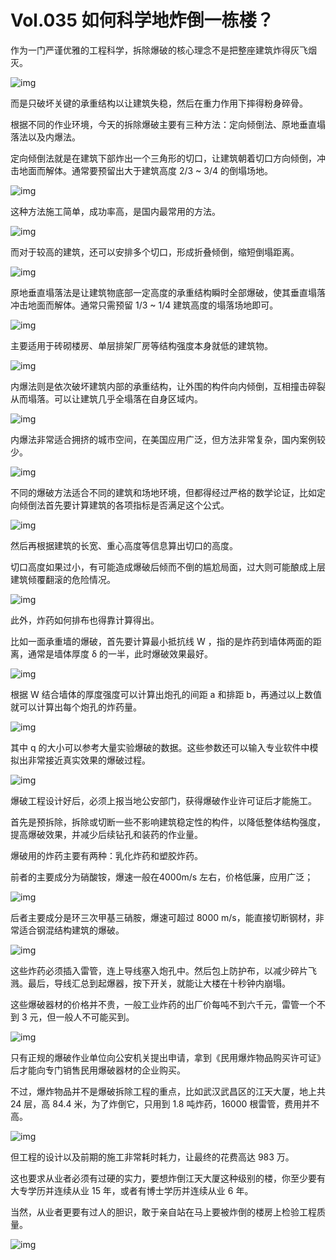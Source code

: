 # Vol.035 如何科学地炸倒一栋楼？


作为一门严谨优雅的工程科学，拆除爆破的核心理念不是把整座建筑炸得灰飞烟灭。



![img](https://mmbiz.qpic.cn/mmbiz_gif/U6yRaDu1NabWibD2hyKZ3pHnkqSZNa9YqCgZcON0Mfib5H03QG6nvpyaqngSKIRyBMO8qTGUjbnjWeLbCVLibcyYQ/640?wx_fmt=gif&tp=webp&wxfrom=5&wx_lazy=1)



而是只破坏关键的承重结构以让建筑失稳，然后在重力作用下摔得粉身碎骨。



根据不同的作业环境，今天的拆除爆破主要有三种方法：定向倾倒法、原地垂直塌落法以及内爆法。



定向倾倒法就是在建筑下部炸出一个三角形的切口，让建筑朝着切口方向倾倒，冲击地面而解体。通常要预留出大于建筑高度 2/3 ~ 3/4 的倒塌场地。



![img](https://mmbiz.qpic.cn/mmbiz_gif/U6yRaDu1NabWibD2hyKZ3pHnkqSZNa9YqT6PTDIsB5BTFxdx44XnmnMJaXdeyon53sdoHIrL0lTJBf3icJ6oicLGQ/640?wx_fmt=gif&tp=webp&wxfrom=5&wx_lazy=1)



这种方法施工简单，成功率高，是国内最常用的方法。



![img](https://mmbiz.qpic.cn/mmbiz_gif/U6yRaDu1NabWibD2hyKZ3pHnkqSZNa9YqgDBML6iaJTs4bfEmDnRxcgI44ZssmU3beqjDTGIrzqlWdCplhMqicQ9Q/640?wx_fmt=gif&tp=webp&wxfrom=5&wx_lazy=1)



而对于较高的建筑，还可以安排多个切口，形成折叠倾倒，缩短倒塌距离。



![img](https://mmbiz.qpic.cn/mmbiz_gif/U6yRaDu1NabWibD2hyKZ3pHnkqSZNa9YqHPJdq5LxmQUicd38iav49x3Ds7zicN5RGe4yHggCQXQqt48sfKlJO0mtw/640?wx_fmt=gif&tp=webp&wxfrom=5&wx_lazy=1)



原地垂直塌落法是让建筑物底部一定高度的承重结构瞬时全部爆破，使其垂直塌落冲击地面而解体。通常只需预留 1/3 ~ 1/4 建筑高度的塌落场地即可。



![img](https://mmbiz.qpic.cn/mmbiz_gif/U6yRaDu1NabWibD2hyKZ3pHnkqSZNa9YqbuLNDImAwg8Yic1kTPexQUAn1tfoibEf6iaPTrQ8RN0lc1I0z22AKLYWg/640?wx_fmt=gif&tp=webp&wxfrom=5&wx_lazy=1)



主要适用于砖砌楼房、单层排架厂房等结构强度本身就低的建筑物。



![img](https://mmbiz.qpic.cn/mmbiz_gif/U6yRaDu1NabWibD2hyKZ3pHnkqSZNa9Yq6iaTuGLu8HJhicChQ1DyzxY8rULpLhF9D4PT6o2Ay3KXAlpoezbibHA4Q/640?wx_fmt=gif&tp=webp&wxfrom=5&wx_lazy=1)



内爆法则是依次破坏建筑内部的承重结构，让外围的构件向内倾倒，互相撞击碎裂从而塌落。可以让建筑几乎全塌落在自身区域内。



![img](https://mmbiz.qpic.cn/mmbiz_gif/U6yRaDu1NabWibD2hyKZ3pHnkqSZNa9YqHeMNTIJjTCdt4FI4Jy1jcFNYgdTzvyRVaiacPhZMJEDGsIIrTjH2Rlw/640?wx_fmt=gif&tp=webp&wxfrom=5&wx_lazy=1)



内爆法非常适合拥挤的城市空间，在美国应用广泛，但方法非常复杂，国内案例较少。



![img](https://mmbiz.qpic.cn/mmbiz_gif/U6yRaDu1NabWibD2hyKZ3pHnkqSZNa9Yq0dGWnANTGzPBA5kWZ6HWz2hwIuHiaibGQJl3q5PdzDehbvEiazlEFTiawg/640?wx_fmt=gif&tp=webp&wxfrom=5&wx_lazy=1)



不同的爆破方法适合不同的建筑和场地环境，但都得经过严格的数学论证，比如定向倾倒法首先要计算建筑的各项指标是否满足这个公式。



![img](https://mmbiz.qpic.cn/mmbiz_gif/U6yRaDu1NabWibD2hyKZ3pHnkqSZNa9YqLAZj4q9F74rkUiapVhMd6S4ZkQqEbq8XmscAvjibvkvo9lPiapuHUOtLg/640?wx_fmt=gif&tp=webp&wxfrom=5&wx_lazy=1)



然后再根据建筑的长宽、重心高度等信息算出切口的高度。   



切口高度如果过小，有可能造成爆破后倾而不倒的尴尬局面，过大则可能酿成上层建筑倾覆翻滚的危险情况。



![img](https://mmbiz.qpic.cn/mmbiz_gif/U6yRaDu1NabWibD2hyKZ3pHnkqSZNa9YqyqSUG1oyICnNv84PpRJLib9icQBbRgtxF5WevzfqyD5VmFoibtRcabm4A/640?wx_fmt=gif&tp=webp&wxfrom=5&wx_lazy=1)



此外，炸药如何排布也得靠计算得出。



比如一面承重墙的爆破，首先要计算最小抵抗线 W ，指的是炸药到墙体两面的距离，通常是墙体厚度 δ 的一半，此时爆破效果最好。



![img](https://mmbiz.qpic.cn/mmbiz_gif/U6yRaDu1NabWibD2hyKZ3pHnkqSZNa9YqW8QPsZRwlrEmRqpOA4d3MIkRiaYK9DlKYFU9PdQb0NZtH2xYSqf4klw/640?wx_fmt=gif&tp=webp&wxfrom=5&wx_lazy=1)



根据 W 结合墙体的厚度强度可以计算出炮孔的间距 a 和排距 b，再通过以上数值就可以计算出每个炮孔的炸药量。   



![img](https://mmbiz.qpic.cn/mmbiz_gif/U6yRaDu1NabWibD2hyKZ3pHnkqSZNa9YqgD2mjf0YJTEsWZggM86VOJnt0rxegY7TC59MLVXtZV2DA3SB7woWeQ/640?wx_fmt=gif&tp=webp&wxfrom=5&wx_lazy=1)



其中 q 的大小可以参考大量实验爆破的数据。这些参数还可以输入专业软件中模拟出非常接近真实效果的爆破过程。



![img](https://mmbiz.qpic.cn/mmbiz_gif/U6yRaDu1NabWibD2hyKZ3pHnkqSZNa9YqZ2j3mvyEOcqrCAAuDekZFyWDlsTLFrdoiaD4XDOl1qPrszaN2GUN7hA/640?wx_fmt=gif&tp=webp&wxfrom=5&wx_lazy=1)



爆破工程设计好后，必须上报当地公安部门，获得爆破作业许可证后才能施工。



首先是预拆除，拆除或切断一些不影响建筑稳定性的构件，以降低整体结构强度，提高爆破效果，并减少后续钻孔和装药的作业量。



爆破用的炸药主要有两种：乳化炸药和塑胶炸药。



前者的主要成分为硝酸铵，爆速一般在4000m/s 左右，价格低廉，应用广泛；



![img](https://mmbiz.qpic.cn/mmbiz_gif/U6yRaDu1NabWibD2hyKZ3pHnkqSZNa9YqGySQKEq8SmQS6u8ia4hDxGC2tRQ1j2TqrAFBaBiaX0mvW2OXJTn9udVg/640?wx_fmt=gif&tp=webp&wxfrom=5&wx_lazy=1)



后者主要成分是环三次甲基三硝胺，爆速可超过 8000 m/s，能直接切断钢材，非常适合钢混结构建筑的爆破。



![img](https://mmbiz.qpic.cn/mmbiz_gif/U6yRaDu1NabWibD2hyKZ3pHnkqSZNa9Yq7TtvsIT337HBoPa9WeIqp4GX766hDyx4lAsiczTSbAxEbEd3gkRWicBg/640?wx_fmt=gif&tp=webp&wxfrom=5&wx_lazy=1)



这些炸药必须插入雷管，连上导线塞入炮孔中。然后包上防护布，以减少碎片飞溅。最后，导线汇总到起爆器，按下开关，就能让大楼在十秒钟内崩塌。



这些爆破器材的价格并不贵，一般工业炸药的出厂价每吨不到六千元，雷管一个不到 3 元，但一般人不可能买到。



![img](https://mmbiz.qpic.cn/mmbiz_png/U6yRaDu1NabWibD2hyKZ3pHnkqSZNa9YqibNwJThibUOdOvABCG6x2sXFAbGPNLqia5B5Rt9LIX0LPBMia855eOgwEw/640?wx_fmt=png&tp=webp&wxfrom=5&wx_lazy=1&wx_co=1)



只有正规的爆破作业单位向公安机关提出申请，拿到《民用爆炸物品购买许可证》后才能向专门销售民用爆破器材的企业购买。



不过，爆炸物品并不是爆破拆除工程的重点，比如武汉武昌区的江天大厦，地上共 24 层，高 84.4 米，为了炸倒它，只用到 1.8 吨炸药，16000 根雷管，费用并不高。



![img](https://mmbiz.qpic.cn/mmbiz_gif/U6yRaDu1NabWibD2hyKZ3pHnkqSZNa9YqsLVHxxHy3Ehcxg12HKgibibshu9S2bialkibgFUMC2wfhCpknl0YxW6tog/640?wx_fmt=gif&tp=webp&wxfrom=5&wx_lazy=1)



但工程的设计以及前期的施工非常耗时耗力，让最终的花费高达 983 万。



这也要求从业者必须有过硬的实力，要想炸倒江天大厦这种级别的楼，你至少要有大专学历并连续从业 15 年，或者有博士学历并连续从业 6 年。



当然，从业者更要有过人的胆识，敢于亲自站在马上要被炸倒的楼房上检验工程质量。



![img](https://mmbiz.qpic.cn/mmbiz_gif/U6yRaDu1NabWibD2hyKZ3pHnkqSZNa9Yqumdk2002ruibAh2rq4L8YfQ2Y3gWjzh00BoBRsMCGibPB5ZjZMtXYOgA/640?wx_fmt=gif&tp=webp&wxfrom=5&wx_lazy=1)